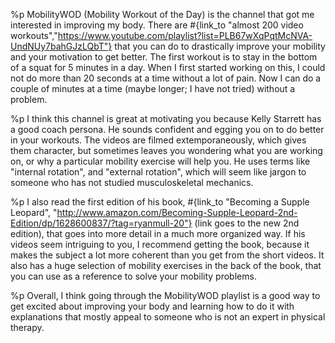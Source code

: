 %p
  MobilityWOD (Mobility Workout of the Day) is the channel that got me
  interested in improving my body. There are
  #{link_to "almost 200 video workouts","https://www.youtube.com/playlist?list=PLB67wXqPqtMcNVA-UndNUy7bahGJzLQbT"}
  that you can do to drastically improve your mobility and your
  motivation to get better. The first workout is to stay in the bottom
  of a squat for 5 minutes in a day. When I first started working on
  this, I could not do more than 20 seconds at a time without a lot of
  pain. Now I can do a couple of minutes at a time (maybe longer; I
  have not tried) without a problem.

%p
  I think this channel is great at motivating you because Kelly
  Starrett has a good coach persona. He sounds confident and egging
  you on to do better in your workouts. The videos are filmed
  extemporaneously, which gives them character, but sometimes leaves
  you wondering what you are working on, or why a particular mobility
  exercise will help you. He uses terms like "internal rotation", and
  "external rotation", which will seem like jargon to someone who has
  not studied musculoskeletal mechanics.

%p
  I also read the first edition of his book,
  #{link_to "Becoming a Supple Leopard", "http://www.amazon.com/Becoming-Supple-Leopard-2nd-Edition/dp/1628600837/?tag=ryanmull-20"}
  (link goes to the new 2nd edition), that goes into more detail in a
  much more organized way. If his videos seem intriguing to you, I
  recommend getting the book, because it makes the subject a lot more
  coherent than you get from the short videos. It also has a huge
  selection of mobility exercises in the back of the book, that you
  can use as a reference to solve your mobility problems.

%p
  Overall, I think going through the MobilityWOD playlist is a good
  way to get excited about improving your body and learning how to do
  it with explanations that mostly appeal to someone who is not an
  expert in physical therapy.
